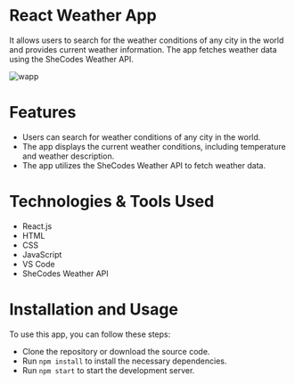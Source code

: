 # React Weather App
 It allows users to search for the weather conditions of any city in the world and provides current weather information. The app fetches weather data using the SheCodes Weather API.

![wapp](https://github.com/user-attachments/assets/aebb9ebb-c0af-4b0f-aea1-b7b8605a9d6f)

# Features
- Users can search for weather conditions of any city in the world.
- The app displays the current weather conditions, including temperature and weather description.
- The app utilizes the SheCodes Weather API to fetch weather data.

# Technologies & Tools Used
- React.js
- HTML
- CSS
- JavaScript
- VS Code
- SheCodes Weather API

# Installation and Usage
To use this app, you can follow these steps:

- Clone the repository or download the source code.
- Run  `npm install` to install the necessary dependencies.
- Run `npm start` to start the development server.




